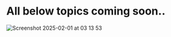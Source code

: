 # All below topics coming soon..

![Screenshot 2025-02-01 at 03 13 53](https://github.com/user-attachments/assets/dc976ab2-f7c6-4e5d-a857-fa5904d6244f)
